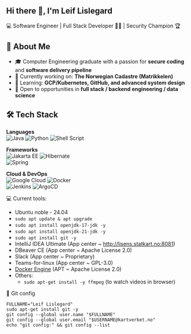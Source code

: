 ## Hi there 👋, I'm Leif Lislegard
💻 Software Engineer | Full Stack Developer 👨‍💻 | Security Champion 🏆

## 🚀 About Me
- 🎓 Computer Engineering graduate with a passion for **secure coding** and **software delivery pipeline**
- 🔭 Currently working on: **The Norwegian Cadastre (Matrikkelen)**
- 🌱 Learning: **GCP/Kubernetes, GitHub, and advanced system design**
- 💼 Open to opportunities in **full stack / backend engineering / data science**


## 🛠️ Tech Stack

**Languages**  
![Java](https://img.shields.io/badge/-Java-007396?logo=java&logoColor=black)
![Python](https://img.shields.io/badge/-Python-3776AB?logo=python&logoColor=black)
![Shell Script](https://img.shields.io/badge/-Shell_Script-4EAA25?logo=gnu-bash&logoColor=black)

**Frameworks**  
![Jakarta EE](https://img.shields.io/badge/-Jakarta%20EE-232F3E?logo=eclipse&logoColor=black)
![Hibernate](https://img.shields.io/badge/-Hibernate-59666C?logo=hibernate&logoColor=black)  
![Spring](https://img.shields.io/badge/-Spring-6DB33F?logo=spring&logoColor=black)

**Cloud & DevOps**  
![Google Cloud](https://img.shields.io/badge/-Google%20Cloud-4285F4?logo=google-cloud&logoColor=black)
![Docker](https://img.shields.io/badge/-Docker-2496ED?logo=docker&logoColor=black)  
![Jenkins](https://img.shields.io/badge/-Jenkins-D24939?logo=jenkins&logoColor=black)
![ArgoCD](https://img.shields.io/badge/-ArgoCD-FE4B00?logo=argo&logoColor=black)

<!--
**lislei/lislei** is a ✨ _special_ ✨ repository because its `README.md` (this file) appears on your GitHub profile.

Here are some ideas to get you started:

- 🔭 I’m currently working on ...
- 🌱 I’m currently learning ...
- 👯 I’m looking to collaborate on ...
- 🤔 I’m looking for help with ...
- 💬 Ask me about ...
- 📫 How to reach me: ...
- 😄 Pronouns: ...
- ⚡ Fun fact: ...
-->

💻 Current tools:
  - Ubuntu noble - 24.04
  - `sudo apt update & apt upgrade`
  - `sudo apt install openjdk-17-jdk -y`
  - `sudo apt install openjdk-21-jdk -y`
  - `sudo apt install git -y`
  - IntelliJ IDEA Ultimate (App center ~ http://lisens.statkart.no:8081)
  - DBeaver CE (App center ~ Apache License 2.0)
  - Slack (App center ~ Proprietary)
  - Teams-for-linux (App center ~ GPL-3.0)
  - [Docker Engine](https://docs.docker.com/engine/install/ubuntu/) (APT ~ Apache License 2.0)
  - Others:
    - `sudo apt-get install -y ffmpeg` (to watch videos in browser)
      
💾 Git config
```
FULLNAME="Leif Lislegard"
sudo apt-get install git -y
git config --global user.name "$FULLNAME"
git config --global user.email "$USERNAME@kartverket.no"
echo "git config:" && git config --list
```
